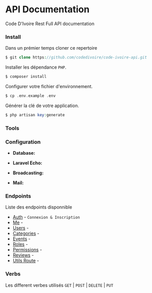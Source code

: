 # API Documentation
Code D'Ivoire Rest Full API documentation

### Install
Dans un prémier temps cloner ce repertoire
```php
$ git clone https://github.com/codedivoire/code-ivoire-api.git
```

Installer les dépendance `PHP`.
 ```php
$ composer install
```

Configurer votre fichier d'environnement.
```php
$ cp .env.example .env
```

Générer la clé de votre application.
```php
$ php artisan key:generate
```

### Tools

### Configuration

   * **Database:**
   
   * **Laravel Echo:**
   
   * **Broadcasting:**
   
   * **Mail:**
    
### Endpoints
Liste des endpoints disponnible

   - [Auth](endpoints/auth.md) - `Connexion & Inscription`
   - [Me](endpoints/auth.md) - ` `
   - [Users](endpoints/auth.md) - ` `
   - [Categories](endpoints/auth.md) - ` ` 
   - [Events](endpoints/auth.md) - ` `
   - [Roles](endpoints/auth.md) - ` `
   - [Permissions](endpoints/auth.md) - ` `
   - [Reviews](endpoints/auth.md) - ` `
   - [Utils Route](endpoints/auth.md) - ` `
   
### Verbs
Les different verbes utilisés `GET` | `POST` | `DELETE` | `PUT`
